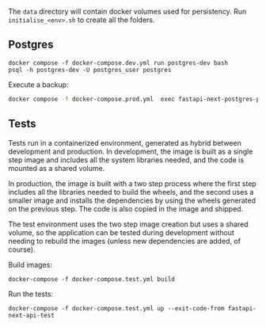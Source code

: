 The `data` directory will contain docker volumes used for persistency.
Run `initialise_<env>.sh` to create all the folders.

## Postgres

```
docker compose -f docker-compose.dev.yml run postgres-dev bash
psql -h postgres-dev -U postgres_user postgres
```

Execute a backup:

```bash
docker compose -f docker-compose.prod.yml  exec fastapi-next-postgres-prod pg_dump -U postgres_user fastapi_next > dump_231011.sql
```

## Tests

Tests run in a containerized environment, generated as hybrid between
development and production.
In development, the image is built as a single step image and includes all the system
libraries needed, and the code is mounted as a shared volume.

In production, the image is built with a two step process where the first step includes
all the libraries needed to build the wheels, and the second uses a smaller image and
installs the dependencies by using the wheels generated on the previous step.
The code is also copied in the image and shipped.

The test environment uses the two step image creation but uses a shared volume, so
the application can be tested during development without needing to rebuild the images
(unless new dependencies are added, of course).

Build images:

```
docker-compose -f docker-compose.test.yml build
```

Run the tests:

```
docker-compose -f docker-compose.test.yml up --exit-code-from fastapi-next-api-test
```
